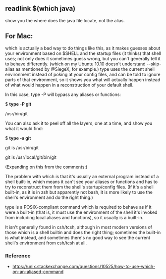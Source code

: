 ## readlink $(which java)

show you the where does the java file locate, not the alias.

## For Mac:
which is actually a bad way to do things like this, as it makes guesses about your environment based on $SHELL and the startup files (it thinks) that shell uses; not only does it sometimes guess wrong, but you can't generally tell it to behave differently. (which on my Ubuntu 10.10 doesn't understand --skip-alias as mentioned by @SiegeX, for example.)  type uses the current shell environment instead of poking at your config files, and can be told to ignore parts of that environment, so it shows you what will actually happen instead of what would happen in a reconstruction of your default shell.

In this case, type -P will bypass any aliases or functions:

$ __type -P git__

/usr/bin/git

You can also ask it to peel off all the layers, one at a time, and show you what it would find:

$ __type -a git__

git is /usr/bin/git

git is /usr/local/git/bin/git

(Expanding on this from the comments:)

The problem with which is that it's usually an external program instead of a shell built-in, which means it can't see your aliases or functions and has to try to reconstruct them from the shell's startup/config files. (If it's a shell built-in, as it is in zsh but apparently not bash, it is more likely to use the shell's environment and do the right thing.)

type is a POSIX-compliant command which is required to behave as if it were a built-in (that is, it must use the environment of the shell it's invoked from including local aliases and functions), so it usually is a built-in.

It isn't generally found in csh/tcsh, although in most modern versions of those which is a shell builtin and does the right thing; sometimes the built-in is what instead, and sometimes there's no good way to see the current shell's environment from csh/tcsh at all.

### Reference
  * https://unix.stackexchange.com/questions/10525/how-to-use-which-on-an-aliased-command
